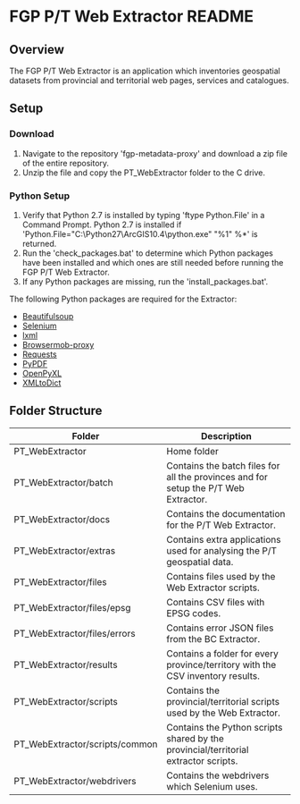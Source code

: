 # FGP P/T Web Extractor README

## Overview

The FGP P/T Web Extractor is an application which inventories geospatial datasets from provincial and territorial web pages, services and catalogues.

## Setup

### Download
1. Navigate to the repository 'fgp-metadata-proxy' and download a zip file of the entire repository.
2. Unzip the file and copy the PT_WebExtractor folder to the C drive.

### Python Setup
1. Verify that Python 2.7 is installed by typing 'ftype Python.File' in a Command Prompt. Python 2.7 is installed if 'Python.File="C:\Python27\ArcGIS10.4\python.exe" "%1" %*' is returned.
2. Run the 'check_packages.bat' to determine which Python packages have been installed and which ones are still needed before running the FGP P/T Web Extractor.
3. If any Python packages are missing, run the 'install_packages.bat'.

The following Python packages are required for the Extractor:
- [Beautifulsoup](https://www.crummy.com/software/BeautifulSoup/)
- [Selenium](https://selenium-python.readthedocs.io/)
- [lxml](https://lxml.de/)
- [Browsermob-proxy](https://browsermob-proxy-py.readthedocs.io/en/stable/)
- [Requests](http://docs.python-requests.org/en/master/)
- [PyPDF](http://pybrary.net/pyPdf/)
- [OpenPyXL](https://openpyxl.readthedocs.io/en/stable/)
- [XMLtoDict](https://github.com/martinblech/xmltodict)

## Folder Structure

| Folder           | Description   |
| ---------------- | ------------- |
| PT_WebExtractor  | Home folder |
| PT_WebExtractor/batch | Contains the batch files for all the provinces and for setup the P/T Web Extractor. |
| PT_WebExtractor/docs | Contains the documentation for the P/T Web Extractor. |
| PT_WebExtractor/extras | Contains extra applications used for analysing the P/T geospatial data. |
| PT_WebExtractor/files | Contains files used by the Web Extractor scripts. |
| PT_WebExtractor/files/epsg | Contains CSV files with EPSG codes. |
| PT_WebExtractor/files/errors | Contains error JSON files from the BC Extractor. |
| PT_WebExtractor/results | Contains a folder for every province/territory with the CSV inventory results. |
| PT_WebExtractor/scripts | Contains the provincial/territorial scripts used by the Web Extractor. |
| PT_WebExtractor/scripts/common | Contains the Python scripts shared by the provincial/territorial extractor scripts. |
| PT_WebExtractor/webdrivers | Contains the webdrivers which Selenium uses. |
